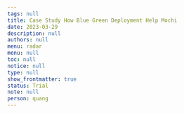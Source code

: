 ```yaml
---
tags: null
title: Case Study How Blue Green Deployment Help Mochi
date: 2023-03-29
description: null
authors: null
menu: radar
menu: null
toc: null
notice: null
type: null
show_frontmatter: true
status: Trial
note: null
person: quang
---
```


